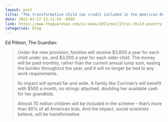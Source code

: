 ```yaml
---
layout: post
title: "The transformative child tax credit included in the American Rescue Plan"
date: 2021-03-27 13:11:54 -0500
link: https://www.theguardian.com/us-news/2021/mar/27/us-child-poverty-biden-stimulus-package
categories: blog
---
```

Ed Pilkton, The Guardian:

>Under the new provision, families will receive $3,600 a year for each child under six, and $3,000 a year for each older child. The money will be paid monthly, rather than the current annual lump sum, easing the burden throughout the year, and it will no longer be tied to any work requirements.
>
>Its impact will spread far and wide. A family like Cochran’s will benefit with $500 a month, no strings attached, doubling her available cash for her grandkids.
>
>Almost 70 million children will be included in the scheme – that’s more than 90% of all American kids. And the impact, social scientists believe, will be transformative.